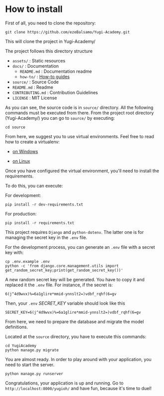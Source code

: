# How to install

First of all, you need to clone the repository:

```shell
git clone https://github.com/ezeBalsamo/Yugi-Academy.git
```

This will clone the project in Yugi-Academy/

The project follows this directory structure

- `assets/` : Static resources
- `docs/` : Documentation
  - `README.md` : Documentation readme
  - `how-to/` : [How-to guides](https://documentation.divio.com/how-to-guides/)
- `source/` : Source Code
- `README.md` : Readme
- `CONTRIBUTING.md` : Contribution Guidelines
- `LICENSE` : MIT License

As you can see, the source code is in `source/` directory.
All the following commands must be executed from there.
From the project root directory (Yugi-Academy/) you can go to `source/` by executing:

```shell
cd source
```

From here, we suggest you to use virtual environments.
Feel free to read how to create a virtualenv:

- [on Windows](how-to-create-virtualenv-on-windows.md)

- [on Linux](how-to-create-virtualenv-on-linux.md)

Once you have configured the virtual environment, you'll need to install the requirements.

To do this, you can execute:

For development:

```shell
pip install -r dev-requirements.txt
```

For production:

```shell
pip install -r requirements.txt
```

This project requires `Django` and `python-dotenv`.
The latter one is for managing the secret key in the `.env` file.

For the development process, you can generate an `.env` file with a secret key with:

```shell
cp .env.example .env
python -c 'from django.core.management.utils import get_random_secret_key;print(get_random_secret_key())'
```

A new random secret key will be generated.
You have to copy it and replaced it the `.env` file.
For instance, if the secret is:

`6(j^4d9wvx)%=6a1glire*mmid-ynnslt2=)vdbf_rqhf(6=gv`

Then, your `.env` _SECRET_KEY_ variable should look like this

`SECRET_KEY=6(j^4d9wvx)%=6a1glire*mmid-ynnslt2=)vdbf_rqhf(6=gv`

From here, we need to prepare the database and migrate the model definitions.

Located at the `source` directory, you have to execute this commands:

```shell
cd YugiAcademy
python manage.py migrate
```

You are almost ready.
In order to play around with your application, you need to start the server.

```shell
python manage.py runserver
```

Congratulations, your application is up and running.
Go to `http://localhost:8000/yugioh/` and have fun, because it's time to duel!
